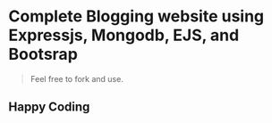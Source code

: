 # Complete Blogging website using Expressjs, Mongodb, EJS, and Bootsrap

> Feel free to fork and use.

## Happy Coding
